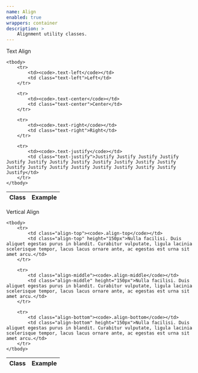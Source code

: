 ```yaml
---
name: Align
enabled: true
wrappers: container
description: >
    Alignment utility classes.
---
```


<div class="dd-heading">Text Align</div>

<table class="table table--border">
    <thead>
        <tr>
            <th>Class</th>
            <th>Example</th>
        </tr>
    </thead>

    <tbody>
        <tr>
            <td><code>.text-left</code></td>
            <td class="text-left">Left</td>
        </tr>

        <tr>
            <td><code>.text-center</code></td>
            <td class="text-center">Center</td>
        </tr>

        <tr>
            <td><code>.text-right</code></td>
            <td class="text-right">Right</td>
        </tr>

        <tr>
            <td><code>.text-justify</code></td>
            <td class="text-justify">Justify Justify Justify Justify Justify Justify Justify Justify Justify Justify Justify Justify Justify Justify Justify Justify Justify Justify Justify Justify Justify</td>
        </tr>
    </tbody>
</table>

<div class="dd-heading">Vertical Align</div>

<table class="table table--border">
    <thead>
        <tr>
            <th>Class</th>
            <th>Example</th>
        </tr>
    </thead>

    <tbody>
        <tr>
            <td class="align-top"><code>.align-top</code></td>
            <td class="align-top" height="150px">Nulla facilisi. Duis aliquet egestas purus in blandit. Curabitur vulputate, ligula lacinia scelerisque tempor, lacus lacus ornare ante, ac egestas est urna sit amet arcu.</td>
        </tr>

        <tr>
            <td class="align-middle"><code>.align-middle</code></td>
            <td class="align-middle" height="150px">Nulla facilisi. Duis aliquet egestas purus in blandit. Curabitur vulputate, ligula lacinia scelerisque tempor, lacus lacus ornare ante, ac egestas est urna sit amet arcu.</td>
        </tr>

        <tr>
            <td class="align-bottom"><code>.align-bottom</code></td>
            <td class="align-bottom" height="150px">Nulla facilisi. Duis aliquet egestas purus in blandit. Curabitur vulputate, ligula lacinia scelerisque tempor, lacus lacus ornare ante, ac egestas est urna sit amet arcu.</td>
        </tr>
    </tbody>
</table>
